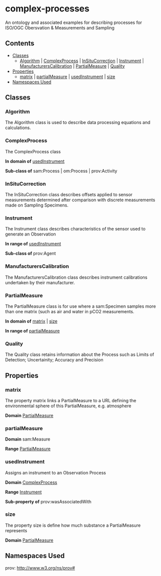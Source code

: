 # complex-processes
An ontology and associated examples for describing processes for ISO/OGC Obersvation &amp; Measurements and Sampling
## Contents
- [Classes](#classes)
    - [Algorithm](#algorithm) | [ComplexProcess](#complexprocess) | [InSituCorrection](#insitucorrection) | [Instrument](#instrument) | [ManufacturersCalibration](#manufacturerscalibration) | [PartialMeasure](#partialmeasure) | [Quality](#quality)
- [Properties](#properties)
    - [matrix](#matrix) | [partialMeasure](#partialmeasure-1) | [usedInstrument](#usedinstrument) | [size](#size)
- [Namespaces Used](#namespaces-used)

## Classes
### Algorithm
The Algorithm class is used to describe data processing equations and calculations.
### ComplexProcess
The ComplexProcess class

**In domain of** [usedInstrument](#usedinstrument)

**Sub-class of** sam:Process | om:Process | prov:Activity

### InSituCorrection
The InSituCorrection class describes offsets applied to sensor measurements determined after comparison with discrete measurements made on Sampling Specimens.
### Instrument
The Instrument class describes characteristics of the sensor used to generate an Observation

**In range of** [usedInstrument](#usedinstrument)

**Sub-class of** prov:Agent

### ManufacturersCalibration
The ManufacturersCalibration class describes instrument calibrations undertaken by their manufacturer.
### PartialMeasure
The PartialMeasure class is for use where a sam:Specimen samples more than one matrix (such as air and water in pCO2 measurements.

**In domain of** [matrix](#matrix) | [size](#size)

**In range of** [partialMeasure](#partialmeasure-1)

### Quality
The Quality class retains information about the Process such as Limits of Detection; Uncertainity; Accuracy and Precision
## Properties
### matrix
The property matrix links a PartialMeasure to a URL defining the environmental sphere of this PartialMeasure, e.g. atmosphere

**Domain** [PartialMeasure](#partialmeasure)

### partialMeasure

**Domain** sam:Measure

**Range** [PartialMeasure](#partialmeasure)

### usedInstrument
Assigns an instrument to an Observation Process

**Domain** [ComplexProcess](#complexprocess)

**Range** [Instrument](#instrument)

**Sub-property of** prov:wasAssociatedWith

### size
The property size is define how much substance a PartialMeasure represents

**Domain** [PartialMeasure](#partialmeasure)

## Namespaces Used
prov: http://www.w3.org/ns/prov#
